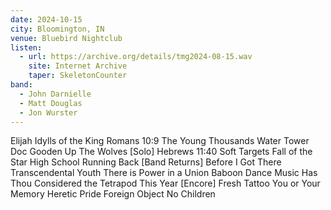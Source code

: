 ```yaml
---
date: 2024-10-15
city: Bloomington, IN
venue: Bluebird Nightclub
listen:
  - url: https://archive.org/details/tmg2024-08-15.wav
    site: Internet Archive
    taper: SkeletonCounter
band:
  - John Darnielle
  - Matt Douglas
  - Jon Wurster
---
```

Elijah
Idylls of the King
Romans 10:9 
The Young Thousands
Water Tower
Doc Gooden
Up The Wolves
[Solo]
Hebrews 11:40 
Soft Targets
Fall of the Star High School Running Back
[Band Returns]
Before I Got There
Transcendental Youth
There is Power in a Union
Baboon
Dance Music
Has Thou Considered the Tetrapod
This Year
[Encore]
Fresh Tattoo
You or Your Memory
Heretic Pride
Foreign Object
No Children
